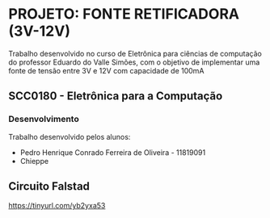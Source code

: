 # PROJETO: FONTE RETIFICADORA (3V-12V)
Trabalho desenvolvido no curso de Eletrônica para ciências de computação do professor Eduardo do Valle Simões, com o objetivo de implementar uma fonte de tensão entre 3V e 12V com capacidade de 100mA

## SCC0180 - Eletrônica para a Computação

### Desenvolvimento
Trabalho desenvolvido pelos alunos:
* Pedro Henrique Conrado Ferreira de Oliveira - 11819091
* Chieppe

## Circuito Falstad
https://tinyurl.com/yb2yxa53
